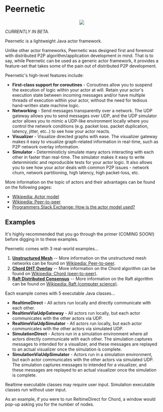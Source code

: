 # Peernetic

<p align="center"><img src ="../gh-pages/logo.png" /></p>

*CURRENTLY IN BETA.*

Peernetic is a lightweight Java actor framework.

Unlike other actor frameworks, Peernetic was designed first and foremost with distributed P2P algorithm/application development in mind. That is to say, while Peernetic can be used as a generic actor framework, it provides a feature-set that takes some of the pain out of distributed P2P development.

Peernetic's high-level features include:

* **First-class support for coroutines** - Coroutines allow you to suspend the execution of logic within your actor at will. Retain your actor's execution state between incoming messages and/or have multiple threads of execution within your actor, without the need for tedious hand-written state machine logic.
* **Networking** - Send messages transparently over a network. The UDP gateway allows you to send messages over UDP, and the UDP simulator actor allows you to mimic a UDP-like environment locally where you control the network conditions (e.g. packet loss. packet duplication, latency, jitter, etc..) to see how your actor reacts.
* **Visualizer** - Visualize directed graphs with ease. The visualizer gateway makes it easy to visualize graph-related information in real-time, such as P2P network overlay information.
* **Simulator** - Deterministicly simulate many actors interacting with each other in faster than real-time. The simulator makes it easy to write deterministic and reproducible tests for your actor logic. It also allows you to see how your actor deals with common P2P issues - network churn, network partitioning, high latency, high packet-loss, etc.

More information on the topic of actors and their advantages can be found on the following pages:

* [Wikipedia: Actor model](https://en.wikipedia.org/wiki/Actor_model)
* [Wikipedia: Peer-to-peer](https://en.wikipedia.org/wiki/Peer-to-peer)
* [Programmers Stack Exchange: How is the actor model used?](http://programmers.stackexchange.com/questions/99501/how-is-the-actor-model-used)

## Examples

It's highly recommended that you go through the primer (COMING SOON!) before digging in to these examples.

Peernetic comes with 3 real-world examples...

 1. **[Unstructured Mesh](examples/src/main/java/com/offbynull/peernetic/examples/unstructured)** -- More information on the unstructured mesh networks can be found on [Wikipedia: Peer-to-peer](https://en.wikipedia.org/wiki/Peer-to-peer#Unstructured_networks).
 1.  **[Chord DHT Overlay](examples/src/main/java/com/offbynull/peernetic/examples/chord)** -- More information on the Chord algorithm can be found on [Wikipedia: Chord (peer-to-peer)](https://en.wikipedia.org/wiki/Chord_(peer-to-peer)).
 1. **[Raft Distributed Consensus](examples/src/main/java/com/offbynull/peernetic/examples/raft)** --  More information on the Raft algorithm can be found on [Wikipedia: Raft (computer science)](https://en.wikipedia.org/wiki/Raft_(computer_science)).

Each example comes with 5 executable Java classes...

 * **RealtimeDirect** - All actors run locally and directly communicate with each other.
 * **RealtimeViaUdpGateway** - All actors run locally, but each actor communicates with the other actors via UDP.
 * **RealtimeViaUdpSimulator** - All actors run locally, but each actor communicates with the other actors via simulated UDP.
 * **SimulationDirect** - Actors run in a simulation environment where all actors directly communicate with each other. The simulation captures messages to intended for a visualizer, and these messages are replayed to an actual visualizer once the simulation is complete.
 * **SimulationViaUdpSimulator** - Actors run in a simulation environment, but each actor communicates with the other actors via simulated UDP. The simulation captures messages to intended for a visualizer, and these messages are replayed to an actual visualizer once the simulation is complete.

Realtime executable classes may require user input. Simulation executable classes run without user input.

As an example, if you were to run ReltimeDirect for Chord, a window would pop-up asking you for the number of nodes.

 